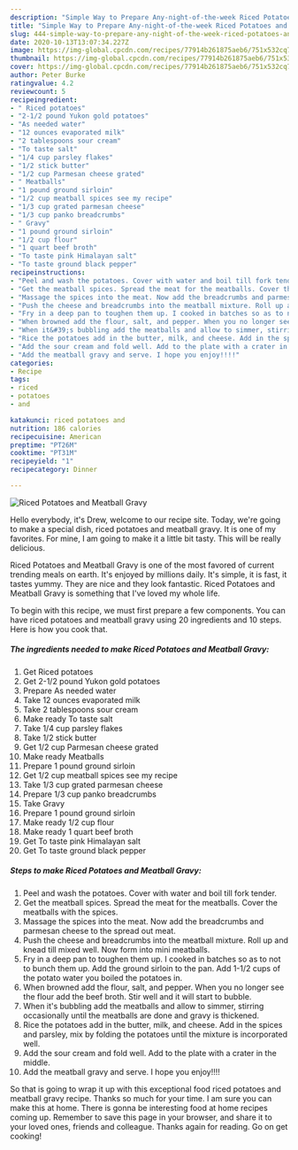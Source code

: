 ```yaml
---
description: "Simple Way to Prepare Any-night-of-the-week Riced Potatoes and Meatball Gravy"
title: "Simple Way to Prepare Any-night-of-the-week Riced Potatoes and Meatball Gravy"
slug: 444-simple-way-to-prepare-any-night-of-the-week-riced-potatoes-and-meatball-gravy
date: 2020-10-13T13:07:34.227Z
image: https://img-global.cpcdn.com/recipes/77914b261875aeb6/751x532cq70/riced-potatoes-and-meatball-gravy-recipe-main-photo.jpg
thumbnail: https://img-global.cpcdn.com/recipes/77914b261875aeb6/751x532cq70/riced-potatoes-and-meatball-gravy-recipe-main-photo.jpg
cover: https://img-global.cpcdn.com/recipes/77914b261875aeb6/751x532cq70/riced-potatoes-and-meatball-gravy-recipe-main-photo.jpg
author: Peter Burke
ratingvalue: 4.2
reviewcount: 5
recipeingredient:
- " Riced potatoes"
- "2-1/2 pound Yukon gold potatoes"
- "As needed water"
- "12 ounces evaporated milk"
- "2 tablespoons sour cream"
- "To taste salt"
- "1/4 cup parsley flakes"
- "1/2 stick butter"
- "1/2 cup Parmesan cheese grated"
- " Meatballs"
- "1 pound ground sirloin"
- "1/2 cup meatball spices see my recipe"
- "1/3 cup grated parmesan cheese"
- "1/3 cup panko breadcrumbs"
- " Gravy"
- "1 pound ground sirloin"
- "1/2 cup flour"
- "1 quart beef broth"
- "To taste pink Himalayan salt"
- "To taste ground black pepper"
recipeinstructions:
- "Peel and wash the potatoes. Cover with water and boil till fork tender."
- "Get the meatball spices. Spread the meat for the meatballs. Cover the meatballs with the spices."
- "Massage the spices into the meat. Now add the breadcrumbs and parmesan cheese to the spread out meat."
- "Push the cheese and breadcrumbs into the meatball mixture. Roll up and knead till mixed well. Now form into mini meatballs."
- "Fry in a deep pan to toughen them up. I cooked in batches so as to not to bunch them up. Add the ground sirloin to the pan. Add 1-1/2 cups of the potato water you boiled the potatoes in."
- "When browned add the flour, salt, and pepper. When you no longer see the flour add the beef broth. Stir well and it will start to bubble."
- "When it&#39;s bubbling add the meatballs and allow to simmer, stirring occasionally until the meatballs are done and gravy is thickened."
- "Rice the potatoes add in the butter, milk, and cheese. Add in the spices and parsley, mix by folding the potatoes until the mixture is incorporated well."
- "Add the sour cream and fold well. Add to the plate with a crater in the middle."
- "Add the meatball gravy and serve. I hope you enjoy!!!!"
categories:
- Recipe
tags:
- riced
- potatoes
- and

katakunci: riced potatoes and 
nutrition: 186 calories
recipecuisine: American
preptime: "PT26M"
cooktime: "PT31M"
recipeyield: "1"
recipecategory: Dinner

---
```



![Riced Potatoes and Meatball Gravy](https://img-global.cpcdn.com/recipes/77914b261875aeb6/751x532cq70/riced-potatoes-and-meatball-gravy-recipe-main-photo.jpg)

Hello everybody, it's Drew, welcome to our recipe site. Today, we're going to make a special dish, riced potatoes and meatball gravy. It is one of my favorites. For mine, I am going to make it a little bit tasty. This will be really delicious.



Riced Potatoes and Meatball Gravy is one of the most favored of current trending meals on earth. It's enjoyed by millions daily. It's simple, it is fast, it tastes yummy. They are nice and they look fantastic. Riced Potatoes and Meatball Gravy is something that I've loved my whole life.


To begin with this recipe, we must first prepare a few components. You can have riced potatoes and meatball gravy using 20 ingredients and 10 steps. Here is how you cook that.

<!--inarticleads1-->

##### The ingredients needed to make Riced Potatoes and Meatball Gravy:

1. Get  Riced potatoes
1. Get 2-1/2 pound Yukon gold potatoes
1. Prepare As needed water
1. Take 12 ounces evaporated milk
1. Take 2 tablespoons sour cream
1. Make ready To taste salt
1. Take 1/4 cup parsley flakes
1. Take 1/2 stick butter
1. Get 1/2 cup Parmesan cheese grated
1. Make ready  Meatballs
1. Prepare 1 pound ground sirloin
1. Get 1/2 cup meatball spices see my recipe
1. Take 1/3 cup grated parmesan cheese
1. Prepare 1/3 cup panko breadcrumbs
1. Take  Gravy
1. Prepare 1 pound ground sirloin
1. Make ready 1/2 cup flour
1. Make ready 1 quart beef broth
1. Get To taste pink Himalayan salt
1. Get To taste ground black pepper




<!--inarticleads2-->

##### Steps to make Riced Potatoes and Meatball Gravy:

1. Peel and wash the potatoes. Cover with water and boil till fork tender.
1. Get the meatball spices. Spread the meat for the meatballs. Cover the meatballs with the spices.
1. Massage the spices into the meat. Now add the breadcrumbs and parmesan cheese to the spread out meat.
1. Push the cheese and breadcrumbs into the meatball mixture. Roll up and knead till mixed well. Now form into mini meatballs.
1. Fry in a deep pan to toughen them up. I cooked in batches so as to not to bunch them up. Add the ground sirloin to the pan. Add 1-1/2 cups of the potato water you boiled the potatoes in.
1. When browned add the flour, salt, and pepper. When you no longer see the flour add the beef broth. Stir well and it will start to bubble.
1. When it&#39;s bubbling add the meatballs and allow to simmer, stirring occasionally until the meatballs are done and gravy is thickened.
1. Rice the potatoes add in the butter, milk, and cheese. Add in the spices and parsley, mix by folding the potatoes until the mixture is incorporated well.
1. Add the sour cream and fold well. Add to the plate with a crater in the middle.
1. Add the meatball gravy and serve. I hope you enjoy!!!!




So that is going to wrap it up with this exceptional food riced potatoes and meatball gravy recipe. Thanks so much for your time. I am sure you can make this at home. There is gonna be interesting food at home recipes coming up. Remember to save this page in your browser, and share it to your loved ones, friends and colleague. Thanks again for reading. Go on get cooking!
